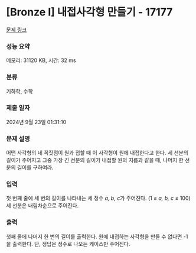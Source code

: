 # [Bronze I] 내접사각형 만들기 - 17177 

[문제 링크](https://www.acmicpc.net/problem/17177) 

### 성능 요약

메모리: 31120 KB, 시간: 32 ms

### 분류

기하학, 수학

### 제출 일자

2024년 9월 23일 01:31:10

### 문제 설명

<p>어떤 사각형의 네 꼭짓점이 원과 접할 때 이 사각형이 원에 내접한다고 한다. 세 선분의 길이가 주어지고 그중 가장 긴 선분의 길이가 내접할 원의 지름과 같을 때, 나머지 한 선분의 길이를 구하여라.</p>

### 입력 

 <p>첫 번째 줄에 세 변의 길이를 나타내는 세 정수 <em>a, b, c</em>가 주어진다. (1 ≤ <em>a, b, c</em> ≤ 100) 세 선분은 내림차순으로 주어진다.</p>

### 출력 

 <p>첫째 줄에 나머지 한 변의 길이를 출력한다. 원에 내접하는 사각형을 만들 수 없다면 -1을 출력한다. 단, 정답은 정수로 나오는 케이스만 주어진다. </p>

